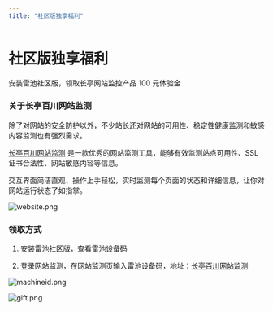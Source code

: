 ```yaml
---
title: "社区版独享福利"
---
```


# 社区版独享福利

安装雷池社区版，领取长亭网站监控产品 100 元体验金

### 关于长亭百川网站监测

除了对网站的安全防护以外，不少站长还对网站的可用性、稳定性健康监测和敏感内容监测也有强烈需求。

[长亭百川网站监测](https://rivers.chaitin.cn/landing/radar) 是一款优秀的网站监测工具，能够有效监测站点可用性、SSL 证书合法性、网站敏感内容等信息。

交互界面简洁直观、操作上手轻松，实时监测每个页面的状态和详细信息，让你对网站运行状态了如指掌。

![website.png](/images/docs/practice_monitor/website.png)

### 领取方式

1. 安装雷池社区版，查看雷池设备码

2. 登录网站监测，在网站监测页输入雷池设备码，地址：[长亭百川网站监测](https://rivers.chaitin.cn/landing/radar) 

![machineid.png](/images/docs/practice_monitor/machineid.png)

![gift.png](/images/docs/practice_monitor/gift.png)

